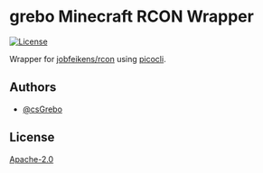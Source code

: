 
# grebo Minecraft RCON Wrapper

[![License](https://img.shields.io/badge/License-Apache_2.0-blue.svg)](https://opensource.org/licenses/Apache-2.0)

Wrapper for [jobfeikens/rcon](https://github.com/jobfeikens/rcon) using [picocli](https://picocli.info).


## Authors

- [@csGrebo](https://github.com/csgrebo)



## License

[Apache-2.0](https://www.apache.org/licenses/LICENSE-2.0)


